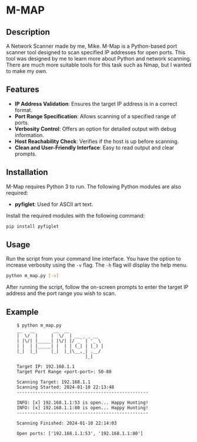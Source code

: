 # M-MAP

## Description

A Network Scanner made by me, Mike.
M-Map is a Python-based port scanner tool designed to scan specified IP addresses for open ports. This tool was designed by me to learn more about Python and network scanning. There are much more suitable tools for this task such as Nmap, but I wanted to make my own.

## Features

- **IP Address Validation**: Ensures the target IP address is in a correct format.
- **Port Range Specification**: Allows scanning of a specified range of ports.
- **Verbosity Control**: Offers an option for detailed output with debug information.
- **Host Reachability Check**: Verifies if the host is up before scanning.
- **Clean and User-Friendly Interface**: Easy to read output and clear prompts.

## Installation

M-Map requires Python 3 to run. The following Python modules are also required:

- **pyfiglet**: Used for ASCII art text.

Install the required modules with the following command:

```bash
pip install pyfiglet
```

## Usage

Run the script from your command line interface. You have the option to increase verbosity using the `-v` flag. The `-h` flag will display the help menu.

```bash
python m_map.py [-v]
```

After running the script, follow the on-screen prompts to enter the target IP address and the port range you wish to scan.

## Example

```console
    $ python m_map.py
    __   __       __  __
    |  \/  |     |  \/  | __ _ _ __
    | |\/| |_____| |\/| |/ _` | '_ \
    | |  | |_____| |  | | (_| | |_) |
    |_|  |_|     |_|  |_|\__,_| .__/
                              |_|

    Target IP: 192.168.1.1
    Target Port Range <port-port>: 50-80

    Scanning Target: 192.168.1.1
    Scanning Started: 2024-01-10 22:13:48
    --------------------------------------------------

    INFO: [x] 192.168.1.1:53 is open... Happy Hunting!
    INFO: [x] 192.168.1.1:80 is open... Happy Hunting!
    --------------------------------------------------

    Scanning Finished: 2024-01-10 22:14:03

    Open ports: ['192.168.1.1:53', '192.168.1.1:80']
```
